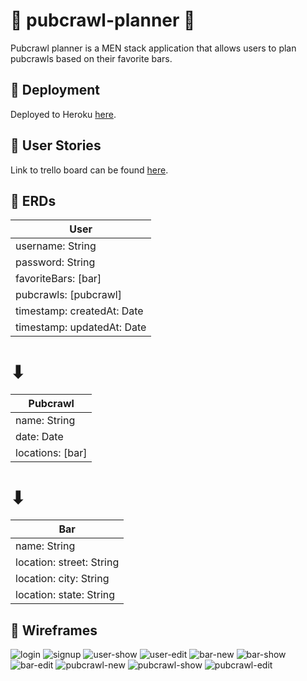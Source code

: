 # 🍻 pubcrawl-planner 🍻

Pubcrawl planner is a MEN stack application that allows users to plan pubcrawls based on their favorite bars.

## 🍺 Deployment
Deployed to Heroku [here](https://pubcrawlr.herokuapp.com/).

## 🍺 User Stories

Link to trello board can be found [here](https://trello.com/b/gTpgYyxn/pubcrawl-planner).

## 🍺 ERDs

| User |
| --- |
| username: String |
| password: String |
| favoriteBars: [bar] |
| pubcrawls: [pubcrawl] |
| timestamp: createdAt: Date |
| timestamp: updatedAt: Date |
# ⬇
| Pubcrawl |
| --- |
| name: String |
| date: Date |
| locations: [bar] | 
# ⬇
| Bar |
| --- |
| name: String |
| location: street: String |
| location: city: String |
| location: state: String |

## 🍺 Wireframes
![login](./resources/images/login.png)
![signup](./resources/images/signup.png)
![user-show](./resources/images/user-show.png)
![user-edit](./resources/images/user-edit.png)
![bar-new](./resources/images/bar-new.png)
![bar-show](./resources/images/bar-show.png)
![bar-edit](./resources/images/bar-edit.png)
![pubcrawl-new](./resources/images/pubcrawl-new.png)
![pubcrawl-show](./resources/images/pubcrawl-show.png)
![pubcrawl-edit](./resources/images/pubcrawl-edit.png)